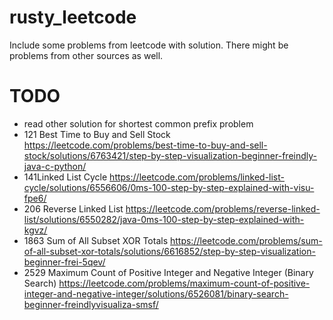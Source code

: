 # rusty_leetcode
Include some problems from leetcode with solution. There might be problems from other sources as well.

# TODO
 - read other solution for shortest common prefix problem
 - 121 Best Time to Buy and Sell Stock
    https://leetcode.com/problems/best-time-to-buy-and-sell-stock/solutions/6763421/step-by-step-visualization-beginner-freindly-java-c-python/
 - 141Linked List Cycle
    https://leetcode.com/problems/linked-list-cycle/solutions/6556606/0ms-100-step-by-step-explained-with-visu-fpe6/
 - 206 Reverse Linked List
    https://leetcode.com/problems/reverse-linked-list/solutions/6550282/java-0ms-100-step-by-step-explained-with-kgvz/
 - 1863 Sum of All Subset XOR Totals
    https://leetcode.com/problems/sum-of-all-subset-xor-totals/solutions/6616852/step-by-step-visualization-beginner-frei-5qev/
 - 2529 Maximum Count of Positive Integer and Negative Integer (Binary Search)
    https://leetcode.com/problems/maximum-count-of-positive-integer-and-negative-integer/solutions/6526081/binary-search-beginner-freindlyvisualiza-smsf/